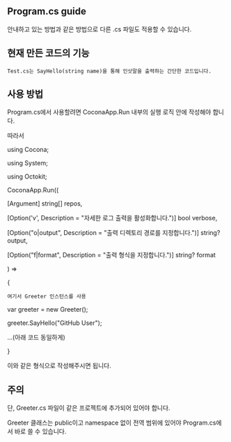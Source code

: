 ## Program.cs guide

안내하고 있는 방법과 같은 방법으로 다른 .cs 파일도 적용할 수 있습니다.

## 현재 만든 코드의 기능

`Test.cs는 SayHello(string name)을 통해 인삿말을 출력하는 간단한 코드입니다.`

## 사용 방법

Program.cs에서 사용할려면 CoconaApp.Run 내부의 실행 로직 안에 작성해야 합니다.

따라서

using Cocona;

using System;

using Octokit;

CoconaApp.Run((
    
  [Argument] string[] repos,
    
  [Option('v', Description = "자세한 로그 출력을 활성화합니다.")] bool verbose,
    
  [Option("o|output", Description = "출력 디렉토리 경로를 지정합니다.")] string? output,
    
   [Option("f|format", Description = "출력 형식을 지정합니다.")] string? format
    
) =>

{

   `여기서 Greeter 인스턴스를 사용`
   
   var greeter = new Greeter();
  
   greeter.SayHello("GitHub User");
    
  ...(아래 코드 동일하게)

  }


이와 같은 형식으로 작성해주시면 됩니다.

## 주의

단, Greeter.cs 파일이 같은 프로젝트에 추가되어 있어야 합니다.

Greeter 클래스는 public이고 namespace 없이 전역 범위에 있어야 Program.cs에서 바로 쓸 수 있습니다.
